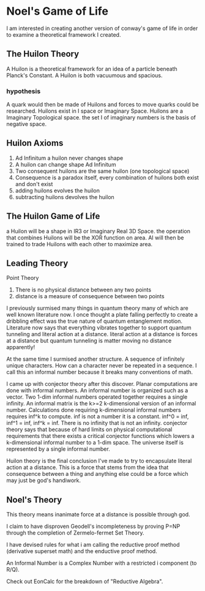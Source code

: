 # Noel's Game of Life

I am interested in creating another version of conway's game of life in order to examine a theoretical framework I created.

## The Huilon Theory

A Huilon is a theoretical framework for an idea of a particle beneath Planck's Constant.
A Huilon is both vacuumous and spacious.

### hypothesis

A quark would then be made of Huilons and forces to move quarks could be researched.
Huilons exist in I space or Imaginary Space.
Huilons are a Imaginary Topological space.
the set I of imaginary numbers is the basis of negative space.

## Huilon Axioms

1. Ad Infinitum a huilon never changes shape
2. A huilon can change shape Ad Infinitum
3. Two consequent huilons are the same huilon (one topological space)
4. Consequence is a paradox itself, every combination of huilons both exist and don't exist
5. adding huilons evolves the huilon
6. subtracting huilons devolves the huilon

## The Huilon Game of Life

a Huilon will be a shape in IR3 or Imaginary Real 3D Space.
the operation that combines Huilons will be the XOR function on area.
AI will then be trained to trade Huilons with each other to maximize area.

## Leading Theory

Point Theory

1. There is no physical distance between any two points
2. distance is a measure of consequence between two points

I previously surmised many things in quantum theory many of which are well known literature now.
I once thought a plate falling perfectly to create a dribbling effect was the true nature of quantum entanglement motion.
Literature now says that everything vibrates together to support quantum tunneling and literal action at a distance.
literal action at a distance is forces at a distance but quantum tunneling is matter moving no distance apparently!

At the same time I surmised another structure. A sequence of infinitely unique characters.
How can a character never be repeated in a sequence.
I call this an informal number because it breaks many conventions of math.

I came up with conjector theory after this discover.
Planar computations are done with informal numbers.
An informal number is organized such as a vector.
Two 1-dim informal numbers operated together requires a single infinity.
An informal matrix is the k>=2 k-dimensional version of an informal number.
Calculations done requiring k-dimensional informal numbers requires inf^k to compute.
inf is not a number it is a constant. inf^0 = inf, inf^1 = inf, inf^k = inf.
There is no infinity that is not an infinity.
conjector theory says that because of hard limits on physical computational requirements that there exists a critical conjector functions which lowers a k-dimensional informal number to a 1-dim space. The universe itself is represented by a single informal number.

Huilon theory is the final conclusion I've made to try to encapsulate literal action at a distance.
This is a force that stems from the idea that consequence between a thing and anything else could be a force which may just be god's handiwork.

## Noel's Theory

This theory means inanimate force at a distance is possible through god.

I claim to have disproven Geodell's incompleteness by proving P=NP through the completion of Zermelo-fermet Set Theory.

I have devised rules for what i am calling the reductive proof method (derivative superset math) and the enductive proof method.

An Informal Number is a Complex Number with a restricted i component (to R/Q).

Check out EonCalc for the breakdown of "Reductive Algebra".
